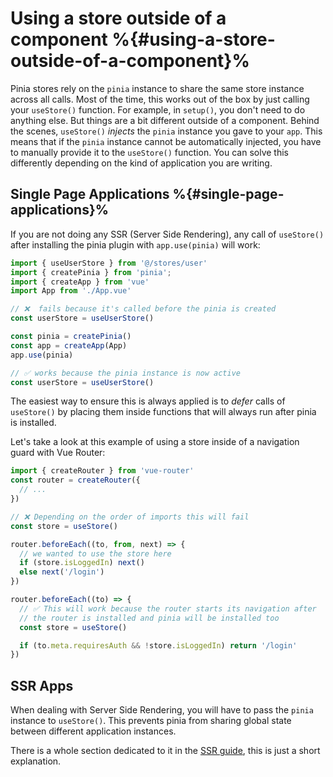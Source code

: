 # Using a store outside of a component %{#using-a-store-outside-of-a-component}%

Pinia stores rely on the `pinia` instance to share the same store instance across all calls. Most of the time, this works out of the box by just calling your `useStore()` function. For example, in `setup()`, you don't need to do anything else. But things are a bit different outside of a component.
Behind the scenes, `useStore()` _injects_ the `pinia` instance you gave to your `app`. This means that if the `pinia` instance cannot be automatically injected, you have to manually provide it to the `useStore()` function.
You can solve this differently depending on the kind of application you are writing.

## Single Page Applications %{#single-page-applications}%

If you are not doing any SSR (Server Side Rendering), any call of `useStore()` after installing the pinia plugin with `app.use(pinia)` will work:

```js
import { useUserStore } from '@/stores/user'
import { createPinia } from 'pinia';
import { createApp } from 'vue'
import App from './App.vue'

// ❌  fails because it's called before the pinia is created
const userStore = useUserStore()

const pinia = createPinia()
const app = createApp(App)
app.use(pinia)

// ✅ works because the pinia instance is now active
const userStore = useUserStore()
```

The easiest way to ensure this is always applied is to _defer_ calls of `useStore()` by placing them inside functions that will always run after pinia is installed.

Let's take a look at this example of using a store inside of a navigation guard with Vue Router:

```js
import { createRouter } from 'vue-router'
const router = createRouter({
  // ...
})

// ❌ Depending on the order of imports this will fail
const store = useStore()

router.beforeEach((to, from, next) => {
  // we wanted to use the store here
  if (store.isLoggedIn) next()
  else next('/login')
})

router.beforeEach((to) => {
  // ✅ This will work because the router starts its navigation after
  // the router is installed and pinia will be installed too
  const store = useStore()

  if (to.meta.requiresAuth && !store.isLoggedIn) return '/login'
})
```

## SSR Apps

When dealing with Server Side Rendering, you will have to pass the `pinia` instance to `useStore()`. This prevents pinia from sharing global state between different application instances.

There is a whole section dedicated to it in the [SSR guide](/ssr/index.md), this is just a short explanation.
